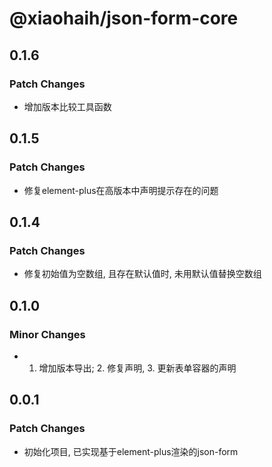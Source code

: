 # @xiaohaih/json-form-core

## 0.1.6

### Patch Changes

- 增加版本比较工具函数

## 0.1.5

### Patch Changes

- 修复element-plus在高版本中声明提示存在的问题

## 0.1.4

### Patch Changes

- 修复初始值为空数组, 且存在默认值时, 未用默认值替换空数组

## 0.1.0

### Minor Changes

- 1. 增加版本导出; 2. 修复声明, 3. 更新表单容器的声明

## 0.0.1

### Patch Changes

- 初始化项目, 已实现基于element-plus渲染的json-form
